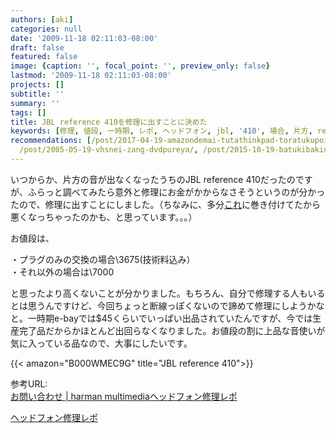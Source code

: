 ```yaml
---
authors: [aki]
categories: null
date: '2009-11-18 02:11:03-08:00'
draft: false
featured: false
image: {caption: '', focal_point: '', preview_only: false}
lastmod: '2009-11-18 02:11:03-08:00'
projects: []
subtitle: ''
summary: ''
tags: []
title: JBL reference 410を修理に出すことに決めた
keywords: [修理, 値段, 一時期, レポ, ヘッドフォン, jbl, '410', 場合, 片方, reference]
recommendations: [/post/2017-04-19-amazondemai-tutathinkpad-toratukupointo-kibodowoxiu-li-sita/,
  /post/2005-05-19-vhsnei-zang-dvdpureya/, /post/2015-10-19-batukibakininatuteitanexus5wo$40dexiu-li-sita/]
---
```


いつからか、片方の音が出なくなったうちのJBL reference 410だったのですが、ふらっと調べてみたら意外と修理にお金がかからなさそうというのが分かったので、修理に出すことにしました。（ちなみに、多分[これ](http://www.amazon.co.jp/dp/B000AOAB2S)に巻き付けてたから悪くなっちゃったのかも、と思っています。。。）

お値段は、

・プラグのみの交換の場合\3675(技術料込み）  
・それ以外の場合は\7000

と思ったより高くないことが分かりました。もちろん、自分で修理する人もいるとは思うんですけど、今回ちょっと断線っぽくないので諦めて修理にしようかなと。一時期e-bayでは$45くらいでいっぱい出品されていたんですが、今では生産完了品だからかほとんど出回らなくなりました。お値段の割に上品な音使いが気に入っている品なので、大事にしたいです。

{{< amazon="B000WMEC9G" title="JBL reference 410">}}


参考URL:  
[お問い合わせ | harman multimedia](https://www.harman-multimedia.jp/hc/contact/contact)[ヘッドフォン修理レポ](http://limetarte.net/documents/reports/headphone.htm)

[ヘッドフォン修理レポ](http://limetarte.net/documents/reports/headphone.htm)